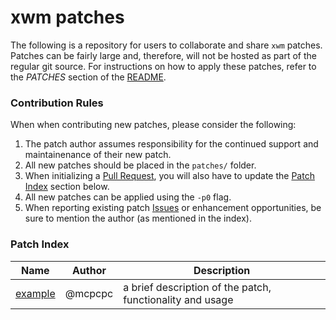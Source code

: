 # xwm patches

The following is a repository for users to collaborate and share `xwm` patches. Patches can be fairly large and, therefore, will not be hosted as part of the regular git source.  For instructions on how to apply these patches, refer to the *PATCHES* section of the [README](https://raw.githubusercontent.com/mcpcpc/xwm/main/README).

### Contribution Rules

When when contributing new patches, please consider the following:

1.   The patch author assumes responsibility for the continued support and maintainenance of their new patch.
2.   All new patches should be placed in the `patches/` folder. 
3. When initializing a [Pull Request](https://github.com/mcpcpc/xwm-patches/pulls), you will also have to update the [Patch Index](#patch-index) section below.
4.   All new patches can be applied using the `-p0` flag.
5.   When reporting existing patch [Issues](https://github.com/mcpcpc/xwm-patches/issues) or enhancement opportunities, be sure to mention the author (as mentioned in the index).

### Patch Index

| Name | Author | Description |
|-|-|-|
| [example](patches/example.patch) | @mcpcpc | a brief description of the patch, functionality and usage |
